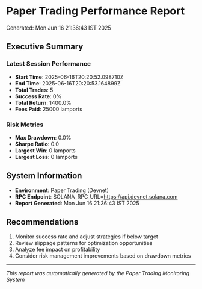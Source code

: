 # Paper Trading Performance Report
Generated: Mon Jun 16 21:36:43 IST 2025

## Executive Summary

### Latest Session Performance
- **Start Time**: 2025-06-16T20:20:52.098710Z
- **End Time**: 2025-06-16T20:20:53.164899Z
- **Total Trades**: 5
- **Success Rate**: 0%
- **Total Return**: 1400.0%
- **Fees Paid**: 25000 lamports

### Risk Metrics
- **Max Drawdown**: 0.0%
- **Sharpe Ratio**: 0.0
- **Largest Win**: 0 lamports
- **Largest Loss**: 0 lamports


## System Information
- **Environment**: Paper Trading (Devnet)
- **RPC Endpoint**: SOLANA_RPC_URL=https://api.devnet.solana.com
- **Report Generated**: Mon Jun 16 21:36:43 IST 2025

## Recommendations
1. Monitor success rate and adjust strategies if below target
2. Review slippage patterns for optimization opportunities
3. Analyze fee impact on profitability
4. Consider risk management improvements based on drawdown metrics

---
*This report was automatically generated by the Paper Trading Monitoring System*
